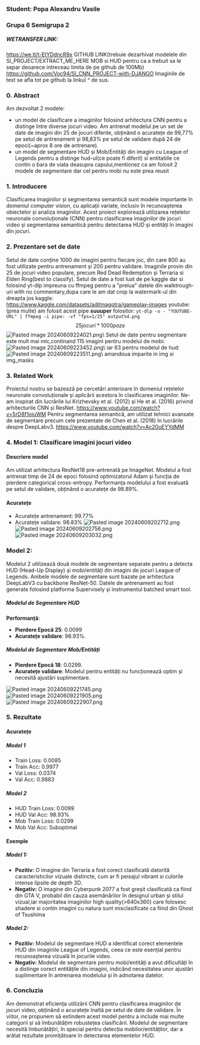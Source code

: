 ### Student: Popa Alexandru Vasile
### Grupa 6 Semigrupa 2

##### WETRANSFER LINK:
https://we.tl/t-EtYDdncR9x
GITHUB LINK(trebuie dezarhivat modelele din SI_PROJECT/EXTRACT_ME_HERE MOB si HUD pentru ca a trebuit sa le separ deoarece intreceau limita de pe github de 100Mb)
https://github.com/Voc94/SI_CNN_PROJECT-with-DJANGO
Imaginile de test se afla tot pe github la linkul ^ de sus.
### 0. Abstract

Am dezvoltat 2 modele:
- un model de clasificare a imaginilor folosind arhitectura CNN pentru a distinge între diverse jocuri video. Am antrenat modelul pe un set de date de imagini din 25 de jocuri diferite, obținând o acuratețe de 99,77% pe setul de antrenament și 98,83% pe setul de validare după 24 de epoci(~aprox 8 ore de antrenare).
- un model de segmentare HUD și Mob/Entități din imagini cu League of Legends pentru a distinge hud-ul(ce poate fi diferit) si entitatiile ce contin o bara de viata deasupra capului,mentionez ca am folosit 2 modele de segmentare dar cel pentru mobi nu este prea reusit 
### 1. Introducere

Clasificarea imaginilor și segmentarea semantică sunt modele importante în domeniul computer vision, cu aplicații variate, inclusiv în recunoașterea obiectelor și analiza imaginilor. Acest proiect explorează utilizarea rețelelor neuronale convoluționale (CNN) pentru clasificarea imaginilor de jocuri video și segmentarea semantică pentru detectarea HUD și entități în imagini din jocuri.

### 2. Prezentare set de date

Setul de date conține 1000 de imagini pentru fiecare joc, din care 800 au fost utilizate pentru antrenament și 200 pentru validare. Imaginile provin din 25 de jocuri video populare, precum Red Dead Redemption și Terraria si Elden Ring(best to classify).
Setul de date a fost luat de pe kaggle dar si folosind yt-dlp impreuna cu ffmpeg pentru a "prelua" datele din walktrough-uri with no commentary,dupa care le am dat crop la watermark-ul din dreapta jos
kaggle: https://www.kaggle.com/datasets/aditmagotra/gameplay-images
youtube: (prea multe)
am folosit acest pipe **suuuper** folositor:
`yt-dlp -o - "YOUTUBE-URL" | ffmpeg -i pipe: -vf "fps=1/25" output%d.png`
$$25 jocuri*1000 poze$$
![Pasted image 20240609224021.png](https://github.com/Voc94/SI_CNN_PROJECT-with-DJANGO/blob/main/Pasted%20image%2020240609224021.png)\ 
Setul de date pentru segmentare este mult mai mic,continand 115 imagini pentru modelul de mobi:
![Pasted image 20240609223452.png](https://github.com/Voc94/SI_CNN_PROJECT-with-DJANGO/blob/main/Pasted%20image%2020240609223452.png)\ 
iar 63 pentru modelul de hud:
![Pasted image 20240609223511.png](https://github.com/Voc94/SI_CNN_PROJECT-with-DJANGO/blob/main/Pasted%20image%2020240609223511.png)\ 
amandoua imparite in img si img_masks
### 3. Related Work

Proiectul nostru se bazează pe cercetări anterioare în domeniul rețelelor neuronale convoluționale și aplicării acestora în clasificarea imaginilor. Ne-am inspirat din lucrările lui Krizhevsky et al. (2012) și He et al. (2016) privind arhitecturile CNN și ResNet.
https://www.youtube.com/watch?v=5rD8f1oiuWM
Pentru segmentarea semantică, am utilizat tehnici avansate de segmentare precum cele prezentate de Chen et al. (2018) în lucrările despre DeepLabv3.
https://www.youtube.com/watch?v=Ac20oEYYdMM
### 4. Model 1: Clasificare imagini jocuri video

#### Descriere model

Am utilizat arhitectura ResNet18 pre-antrenată pe ImageNet. Modelul a fost antrenat timp de 24 de epoci folosind optimizatorul Adam și funcția de pierdere categorical cross-entropy. Performanța modelului a fost evaluată pe setul de validare, obținând o acuratețe de 98.89%.

#### Acuratețe

- Acuratețe antrenament: 99.77%
- Acuratețe validare: 98.83%
![Pasted image 20240609202712.png](https://github.com/Voc94/SI_CNN_PROJECT-with-DJANGO/blob/main/Pasted%20image%2020240609202712.png)
![Pasted image 20240609202756.png](https://github.com/Voc94/SI_CNN_PROJECT-with-DJANGO/blob/main/Pasted%20image%2020240609202756.png)
![Pasted image 20240609203032.png](https://github.com/Voc94/SI_CNN_PROJECT-with-DJANGO/blob/main/Pasted%20image%2020240609203032.png)
### Model 2:

Modelul 2 utilizează două modele de segmentare separate pentru a detecta HUD (Head-Up Display) și mobi/entități din imagini de jocuri League of Legends. Ambele modele de segmentare sunt bazate pe arhitectura DeepLabV3 cu backbone ResNet-50. Datele de antrenament au fost generate folosind platforma Supervisely și instrumentul batched smart tool.
##### Modelul de Segmentare HUD
**Performanță**:

- **Pierdere Epocă 25**: 0.0099
- **Acuratețe validare**: 98.93%.
##### Modelul de Segmentare Mob/Entități
- **Pierdere Epocă 18**: 0.0299.
- **Acuratețe validare**: Modelul pentru entități nu funcționează optim și necesită ajustări suplimentare.

![Pasted image 20240609221745.png](https://github.com/Voc94/SI_CNN_PROJECT-with-DJANGO/blob/main/Pasted%20image%2020240609221745.png)
![Pasted image 20240609221905.png](https://github.com/Voc94/SI_CNN_PROJECT-with-DJANGO/blob/main/Pasted%20image%2020240609221905.png)
![Pasted image 20240609222907.png](https://github.com/Voc94/SI_CNN_PROJECT-with-DJANGO/blob/main/Pasted%20image%2020240609222907.png)
### 5. Rezultate

#### Acuratețe
##### Model 1

- Train Loss: 0.0085
- Train Acc: 0.9977
- Val Loss: 0.0374
- Val Acc: 0.9883
##### Model 2

- HUD Train Loss: 0.0099
- HUD Val Acc: 98.93%
- Mob Train Loss: 0.0299
- Mob Val Acc: Suboptimal
#### Exemple
##### Model 1:
- **Pozitiv:** O imagine din Terraria a fost corect clasificată datorită caracteristicilor vizuale distincte, cum ar fi peisajul vibrant si culorile intense lipsite de depth 3D.
- **Negativ:** O imagine din Cyberpunk 2077 a fost greșit clasificată ca fiind din GTA V, probabil din cauza asemănărilor în designul urban și stilul vizual,iar majoritatea imaginilor high quality(>640x360) care folosesc shadere si contin imagini cu natura sunt misclasificate ca fiind din Ghost of Tsushima
##### Model 2:

- **Pozitiv:** Modelul de segmentare HUD a identificat corect elementele HUD din imaginile League of Legends, ceea ce este esențial pentru recunoașterea vizuală în jocurile video.
- **Negativ:** Modelul de segmentare pentru mobi/entități a avut dificultăți în a distinge corect entitățile din imagini, indicând necesitatea unor ajustări suplimentare în antrenarea modelului și în adnotarea datelor.
### 6. Concluzia

Am demonstrat eficiența utilizării CNN pentru clasificarea imaginilor de jocuri video, obținând o acuratețe înaltă pe setul de date de validare. În viitor, ne propunem să extindem acest model pentru a include mai multe categorii și să îmbunătățim robustețea clasificării. Modelul de segmentare necesită îmbunătățiri, în special pentru detecția mobilor/entităților, dar a arătat rezultate promițătoare în detectarea elementelor HUD.
